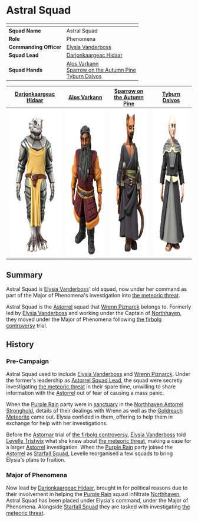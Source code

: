 # Astral Squad

| []() | |
| --- | --- |
| **Squad Name** | Astral Squad | squad.2
| **Role** | Phenomena |
| **Commanding Officer** | [Elysia Vanderboss](../../../characters/elysia-vanderboss.md) |
| **Squad Lead** | [Darjonkaargeac Hidaar](../../../characters/darjonkaargeac-hidaar.md) |
| **Squad Hands** | [Alos Varkann](../../../characters/alos-varkann.md)<br>[Sparrow on the Autumn Pine](../../../characters/sparrow-on-the-autumn-pine.md)<br>[Tyburn Dalvos](../../../characters/tyburn-dalvos.md) |

| [Darjonkaargeac Hidaar](../../../characters/darjonkaargeac-hidaar.md) | [Alos Varkann](../../../characters/alos-varkann.md) | [Sparrow on the Autumn Pine](../../../characters/sparrow-on-the-autumn-pine.md) | [Tyburn Dalvos](../../../characters/tyburn-dalvos.md) |
|:---:|:---:|:---:|:---:|
| <img src="https://raw.githubusercontent.com/jesskelsall/astarus-images/main/people/portraits/0a64ffd6aaf731b7.png" height="400" /> | <img src="https://raw.githubusercontent.com/jesskelsall/astarus-images/main/people/portraits/601e5a966741b4ba.png" height="400" /> | <img src="https://raw.githubusercontent.com/jesskelsall/astarus-images/main/people/portraits/41e0b0962f18eb6b.png" height="400" /> | <img src="https://raw.githubusercontent.com/jesskelsall/astarus-images/main/people/portraits/34859beef3fb999b.png" height="400" /> |

## Summary

Astral Squad is [Elysia Vanderboss](../../../characters/elysia-vanderboss.md)' old squad, now under her command as part of the Major of Phenomena's investigation into [the meteoric threat](../../../storylines/the-meteoric-threat.md).

Astral Squad is the [Astorrel](../astorrel.md) squad that [Wrenn Piznarck](../../../characters/wrenn-piznarck.md) belongs to. Formerly led by [Elysia Vanderboss](../../../characters/elysia-vanderboss.md) and working under the Captain of [Northhaven](../../../places/cities/northhaven.md), they moved under the Major of Phenomena following [the firbolg controversy](../../../storylines/ended/the-firbolg-controversy.md) trial.

## History

### Pre-Campaign

Astral Squad used to include [Elysia Vanderboss](../../../characters/elysia-vanderboss.md) and [Wrenn Piznarck](../../../characters/wrenn-piznarck.md). Under the former's leadership as [Astorrel Squad Lead](../ranks/astorrel-squad-lead.md), the squad were secretly investigating [the meteoric threat](../../../storylines/the-meteoric-threat.md) in their spare time, unwilling to share information with the [Astorrel](../astorrel.md) out of fear of causing a mass panic.

When the [Purple Rain](../../../campaigns/purple-rain.md) party were in [sanctuary](../sanctuary.md) in the [Northhaven Astorrel Stronghold](../../../places/strongholds/northhaven-astorrel-stronghold.md), details of their dealings with Wrenn as well as the [Goldreach Meteorite](../../../items/meteoric/meteorites/goldreach-meteorite.md) came out. Elysia confided in them, offering to help them in exchange for help with her investigations.

Before the [Astornar](../../astornar.md) trial of [the firbolg controversy](../../../storylines/ended/the-firbolg-controversy.md), [Elysia Vanderboss](../../../characters/elysia-vanderboss.md) told [Levelle Tristwix](../../../characters/levelle-tristwix.md) what she knew about [the meteoric threat](../../../storylines/the-meteoric-threat.md), making a case for a larger [Astorrel](../astorrel.md) investigation. When the [Purple Rain](../../../campaigns/purple-rain.md) party joined the [Astorrel](../astorrel.md) as [Starfall Squad](starfall-squad.md), Levelle reorganised a few squads to bring Elysia's plans to fruition.

### Major of Phenomena

Now lead by [Darjonkaargeac Hidaar](../../../characters/darjonkaargeac-hidaar.md), brought in for political reasons due to their involvement in helping the [Purple Rain](../../../campaigns/purple-rain.md) squad infiltrate [Northhaven](../../../places/cities/northhaven.md), Astral Squad has been placed under Elysia's command, under the Major of Phenomena. Alongside [Starfall Squad](starfall-squad.md) they are tasked with investigating [the meteoric threat](../../../storylines/the-meteoric-threat.md).
